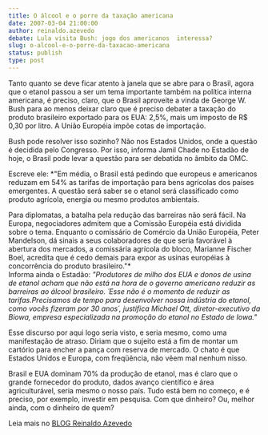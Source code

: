 ```yaml
---
title: O álcool e o porre da taxação americana
date: 2007-03-04 21:00:00
author: reinaldo.azevedo
debate: Lula visita Bush: jogo dos americanos  interessa?
slug: o-alcool-e-o-porre-da-taxacao-americana
status: publish 
type: post
---
```


  
Tanto quanto se deve ficar atento à janela que se abre para o Brasil, agora que o etanol passou a ser um tema importante também na política interna americana, é preciso, claro, que o Brasil aproveite a vinda de George W. Bush para ao menos deixar claro que é preciso debater a taxação do produto brasileiro exportado para os EUA: 2,5%, mais um imposto de R$ 0,30 por litro. A União Européia impõe cotas de importação.  
  
Bush pode resolver isso sozinho? Não nos Estados Unidos, onde a questão é decidida pelo Congresso. Por isso, informa Jamil Chade no Estadão de hoje, o Brasil pode levar a questão para ser debatida no âmbito da OMC.  
  
Escreve ele: *"Em média, o Brasil está pedindo que europeus e americanos reduzam em 54% as tarifas de importação para bens agrícolas dos países emergentes. A questão será saber se o etanol será classificado como produto agrícola, energia ou mesmo produtos ambientais.  
  
Para diplomatas, a batalha pela redução das barreiras não será fácil. Na Europa, negociadores admitem que a Comissão Européia está dividida sobre o tema. Enquanto o comissário de Comércio da União Européia, Peter Mandelson, dá sinais a seus colaboradores de que seria favorável à abertura dos mercados, a comissária agrícola do bloco, Marianne Fischer Boel, acredita que é cedo demais para expor as usinas européias à concorrência do produto brasileiro."*  
Informa ainda o Estadão: *"Produtores de milho dos EUA e donos de usina de etanol acham que não está na hora de o governo americano reduzir as barreiras ao álcool brasileiro. ´Esse não é o momento de reduzir as tarifas.Precisamos de tempo para desenvolver nossa indústria do etanol, como vocês fizeram por 30 anos´, justifica Michael Ott, diretor-executivo da Biowa, empresa especializada na promoção do etanol no Estado de Iowa."*  
  
Esse discurso por aqui logo seria visto, e seria mesmo, como uma manifestação de atraso. Diriam que o sujeito está a fim de montar um cartório para encher a pança com reserva de mercado. O chato é que Estados Unidos e Europa, com freqüência, não vêem mal nenhum nisso.  
  
Brasil e EUA dominam 70% da produção de etanol, mas é claro que o grande fornecedor do produto, dados avanço científico e área agriculturável, seria mesmo o nosso país. Tudo está bem no começo, e é preciso, por exemplo, investir em pesquisa. Com que dinheiro? Ou, melhor ainda, com o dinheiro de quem?  
  
Leia mais no [BLOG Reinaldo Azevedo](http://veja.abril.com.br/blogs/reinaldo/)
